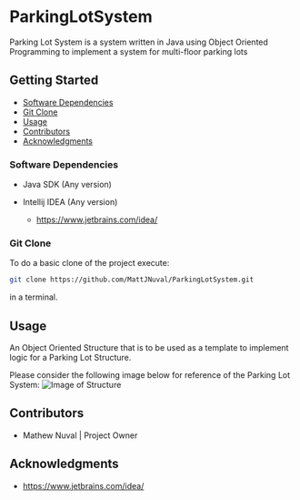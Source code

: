 # ParkingLotSystem
Parking Lot System is a system written in Java using Object Oriented Programming to implement a system for multi-floor parking lots 

## Getting Started

* [Software Dependencies](#Software-Dependencies)
* [Git Clone](#Git-Clone)
* [Usage](#Usage)
* [Contributors](#Contributors)
* [Acknowledgments](#Acknowledgments)

### Software Dependencies

* Java SDK (Any version)

* Intellij IDEA (Any version) 
  
  * https://www.jetbrains.com/idea/


### Git Clone
To do a basic clone of the project execute:
```bash
git clone https://github.com/MattJNuval/ParkingLotSystem.git
```
in a terminal.

## Usage
An Object Oriented Structure that is to be used as a template to implement logic for a Parking Lot Structure.

Please consider the following image below for reference of the Parking Lot System: 
![Image of Structure](https://cdn.discordapp.com/attachments/673264355898294304/679178757772279818/5661762059763712.png)

## Contributors
* Mathew Nuval | Project Owner

## Acknowledgments
* https://www.jetbrains.com/idea/
